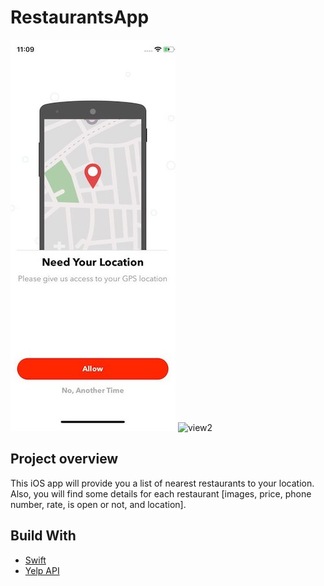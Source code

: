 # RestaurantsApp

![restaurantsapp1](https://github.com/nrshoudi/RestaurantsApp/blob/master/view1.jpg)
![view2](https://user-images.githubusercontent.com/17602996/54168861-a159d600-4481-11e9-9959-2236e9af2e1f.jpg)



## Project overview
This iOS app will provide you a list of nearest restaurants to your location. Also, you will find some details for each restaurant [images, price, phone number, rate, is open or not, and location].


## Build With
* [Swift](https://swift.org/documentation/)
* [Yelp API](https://www.yelp.com/developers)
